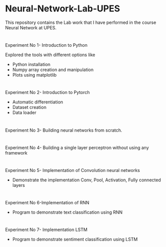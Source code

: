 # Neural-Network-Lab-UPES

This repository contains the Lab work that I have performed in the course Neural Network at UPES.

#

Experiment No 1- Introduction to Python <br>

Explored the tools with different options like <br>
- Python installation <br>
- Numpy array creation and manipulation<br>
- Plots using matplotlib<br>

#

Experiment No 2- Introduction to Pytorch<br>
- Automatic differentiation
- Dataset creation
- Data loader

#

Experiment No 3- Building neural networks from scratch.

#

Experiment No 4- Building a single layer perceptron without using any framework

#

Experiment No 5- Implementation of Convolution neural networks <br>
- Demonstrate the implementation Conv, Pool, Activation, Fully connected layers

#

Experiment No 6-Implementation of RNN
- Program to demonstrate text classification using RNN

#

Experiment No 7- Implementation LSTM
- Program to demonstrate sentiment classification using LSTM

